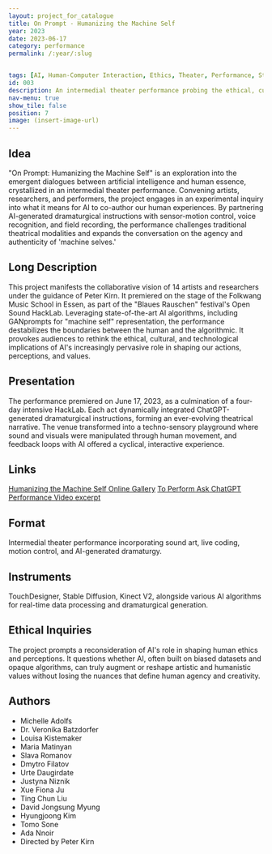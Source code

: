 ```yaml
---
layout: project_for_catalogue
title: On Prompt - Humanizing the Machine Self
year: 2023
date: 2023-06-17
category: performance
permalink: /:year/:slug


tags: [AI, Human-Computer Interaction, Ethics, Theater, Performance, StableDiffusion, TouchDesigner, Team work]
id: 003
description: An intermedial theater performance probing the ethical, cultural, and technological intersections between AI and human beings.
nav-menu: true
show_tile: false
position: 7
image: (insert-image-url)
---
```

## Idea
"On Prompt: Humanizing the Machine Self" is an exploration into the emergent dialogues between artificial intelligence and human essence, crystallized in an intermedial theater performance. Convening artists, researchers, and performers, the project engages in an experimental inquiry into what it means for AI to co-author our human experiences. By partnering AI-generated dramaturgical instructions with sensor-motion control, voice recognition, and field recording, the performance challenges traditional theatrical modalities and expands the conversation on the agency and authenticity of 'machine selves.'

## Long Description
This project manifests the collaborative vision of 14 artists and researchers under the guidance of Peter Kirn. It premiered on the stage of the Folkwang Music School in Essen, as part of the "Blaues Rauschen" festival's Open Sound HackLab. Leveraging state-of-the-art AI algorithms, including GANprompts for "machine self" representation, the performance destabilizes the boundaries between the human and the algorithmic. It provokes audiences to rethink the ethical, cultural, and technological implications of AI's increasingly pervasive role in shaping our actions, perceptions, and values.

## Presentation
The performance premiered on June 17, 2023, as a culmination of a four-day intensive HackLab. Each act dynamically integrated ChatGPT-generated dramaturgical instructions, forming an ever-evolving theatrical narrative. The venue transformed into a techno-sensory playground where sound and visuals were manipulated through human movement, and feedback loops with AI offered a cyclical, interactive experience.

## Links
[Humanizing the Machine Self Online Gallery](https://humanized-machine-self.common.garden/)
[To Perform Ask ChatGPT](https://youtu.be/FGiAPUmgwjI)
[Performance Video excerpt](https://youtube.com/shorts/On9Ct4QwR20)
<!-- 
## Illustrations
Image Photo:  -->

## Format
Intermedial theater performance incorporating sound art, live coding, motion control, and AI-generated dramaturgy.

## Instruments
TouchDesigner, Stable Diffusion, Kinect V2, alongside various AI algorithms for real-time data processing and dramaturgical generation.

## Ethical Inquiries
The project prompts a reconsideration of AI's role in shaping human ethics and perceptions. It questions whether AI, often built on biased datasets and opaque algorithms, can truly augment or reshape artistic and humanistic values without losing the nuances that define human agency and creativity.

## Authors
- Michelle Adolfs
- Dr. Veronika Batzdorfer
- Louisa Kistemaker
- Maria Matinyan
- Slava Romanov
- Dmytro Filatov
- Urte Daugirdate
- Justyna Niznik
- Xue Fiona Ju
- Ting Chun Liu
- David Jongsung Myung
- Hyungjoong Kim
- Tomo Sone
- Ada Nnoir
- Directed by Peter Kirn